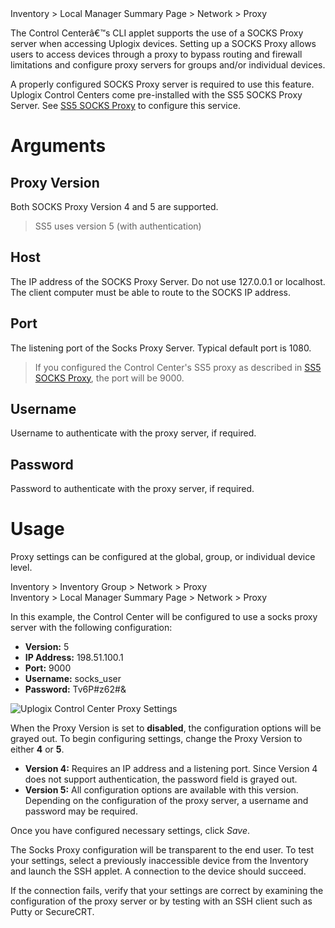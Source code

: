 <!-- 5.4 -->
<div class='ucc' />Inventory > Local Manager Summary Page > Network > Proxy</div>

The Control Centerâ€™s CLI applet supports the use of a SOCKS Proxy server when accessing Uplogix devices. Setting up a SOCKS Proxy allows users to access devices through a proxy to bypass routing and firewall limitations and configure proxy servers for groups and/or individual devices.

A properly configured SOCKS Proxy server is required to use this feature. Uplogix Control Centers come pre-installed with the SS5 SOCKS Proxy Server. See [SS5 SOCKS Proxy](http://uplogix.com/docs/control-center-user-guide/managing-the-control-center/ss5-socks-proxy) to configure this service.

# Arguments

## Proxy Version

Both SOCKS Proxy Version 4 and 5 are supported.

> SS5 uses version 5 (with authentication)

## Host

The IP address of the SOCKS Proxy Server. Do not use 127.0.0.1 or localhost. The client computer must be able to route to the SOCKS IP address.

## Port

The listening port of the Socks Proxy Server. Typical default port is 1080.

> If you configured the Control Center's SS5 proxy as described in [SS5 SOCKS Proxy](http://uplogix.com/docs/control-center-user-guide/managing-the-control-center/ss5-socks-proxy), the port will be 9000.

## Username

Username to authenticate with the proxy server, if required.

## Password

Password to authenticate with the proxy server, if required.

# Usage

Proxy settings can be configured at the global, group, or individual device level.

<div class='ucc' />Inventory > Inventory Group > Network > Proxy</div>
<div class='ucc' />Inventory > Local Manager Summary Page > Network > Proxy</div>

In this example, the Control Center will be configured to use a socks proxy server with the following configuration:

* **Version:** 5
* **IP Address:** 198.51.100.1
* **Port:** 9000
* **Username:** socks_user
* **Password:** Tv6P#z62#&

![Uplogix Control Center Proxy Settings](http://uplogix.com/support/docs/img/6.0/proxy-settings.png)

When the Proxy Version is set to **disabled**, the configuration options will be grayed out. To begin configuring settings, change the Proxy Version to either **4** or **5**.

* **Version 4:** Requires an IP address and a listening port. Since Version 4 does not support authentication, the password field is grayed out.
* **Version 5:** All configuration options are available with this version. Depending on the configuration of the proxy server, a username and password may be required.

Once you have configured necessary settings, click *Save*.

The Socks Proxy configuration will be transparent to the end user. To test your settings, select a previously inaccessible device from the Inventory and launch the SSH applet. A connection to the device should succeed.

If the connection fails, verify that your settings are correct by examining the configuration of the proxy server or by testing with an SSH client such as Putty or SecureCRT.